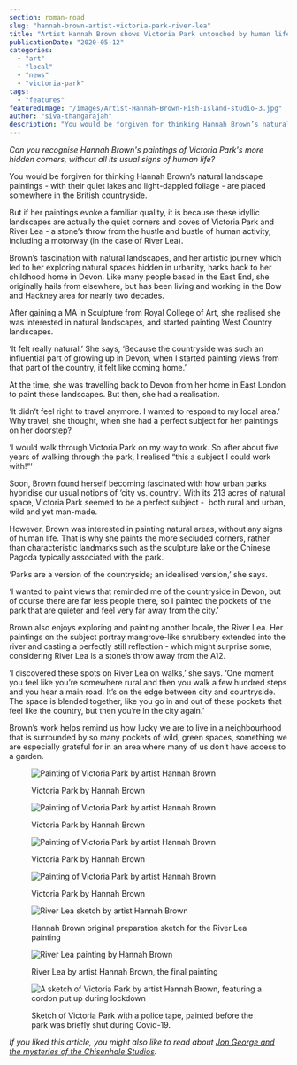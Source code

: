```yaml
---
section: roman-road
slug: "hannah-brown-artist-victoria-park-river-lea"
title: "Artist Hannah Brown shows Victoria Park untouched by human life"
publicationDate: "2020-05-12"
categories: 
  - "art"
  - "local"
  - "news"
  - "victoria-park"
tags: 
  - "features"
featuredImage: "/images/Artist-Hannah-Brown-Fish-Island-studio-3.jpg"
author: "siva-thangarajah"
description: "You would be forgiven for thinking Hannah Brown’s natural landscape paintings - with their quiet lakes and light-dappled foliage - are placed somewhere in the British countryside."
---
```


_Can you recognise Hannah Brown's paintings of Victoria Park's more hidden corners, without all its usual signs of human life?_

You would be forgiven for thinking Hannah Brown’s natural landscape paintings - with their quiet lakes and light-dappled foliage - are placed somewhere in the British countryside.

But if her paintings evoke a familiar quality, it is because these idyllic landscapes are actually the quiet corners and coves of Victoria Park and River Lea - a stone’s throw from the hustle and bustle of human activity, including a motorway (in the case of River Lea). 

Brown’s fascination with natural landscapes, and her artistic journey which led to her exploring natural spaces hidden in urbanity, harks back to her childhood home in Devon. Like many people based in the East End, she originally hails from elsewhere, but has been living and working in the Bow and Hackney area for nearly two decades. 

After gaining a MA in Sculpture from Royal College of Art, she realised she was interested in natural landscapes, and started painting West Country landscapes. 

‘It felt really natural.’ She says, ‘Because the countryside was such an influential part of growing up in Devon, when I started painting views from that part of the country, it felt like coming home.’

At the time, she was travelling back to Devon from her home in East London to paint these landscapes. But then, she had a realisation. 

‘It didn’t feel right to travel anymore. I wanted to respond to my local area.’ Why travel, she thought, when she had a perfect subject for her paintings on her doorstep?

‘I would walk through Victoria Park on my way to work. So after about five years of walking through the park, I realised “this a subject I could work with!”’

Soon, Brown found herself becoming fascinated with how urban parks hybridise our usual notions of ‘city vs. country’. With its 213 acres of natural space, Victoria Park seemed to be a perfect subject -  both rural and urban, wild and yet man-made. 

However, Brown was interested in painting natural areas, without any signs of human life. That is why she paints the more secluded corners, rather than characteristic landmarks such as the sculpture lake or the Chinese Pagoda typically associated with the park. 

‘Parks are a version of the countryside; an idealised version,’ she says. 

‘I wanted to paint views that reminded me of the countryside in Devon, but of course there are far less people there, so I painted the pockets of the park that are quieter and feel very far away from the city.’

Brown also enjoys exploring and painting another locale, the River Lea. Her paintings on the subject portray mangrove-like shrubbery extended into the river and casting a perfectly still reflection - which might surprise some, considering River Lea is a stone’s throw away from the A12. 

‘I discovered these spots on River Lea on walks,’ she says. ‘One moment you feel like you’re somewhere rural and then you walk a few hundred steps and you hear a main road. It’s on the edge between city and countryside. The space is blended together, like you go in and out of these pockets that feel like the country, but then you’re in the city again.’ 

Brown’s work helps remind us how lucky we are to live in a neighbourhood that is surrounded by so many pockets of wild, green spaces, something we are especially grateful for in an area where many of us don’t have access to a garden.

<figure>

![Painting of Victoria Park by artist Hannah Brown](/images/Victoria-Park-paintings-Hannah-Brown-7-1024x817.jpg)

<figcaption>

Victoria Park by Hannah Brown

</figcaption>

</figure>

<figure>

![Painting of Victoria Park by artist Hannah Brown](/images/Victoria-Park-paintings-Hannah-Brown-8-1024x865.jpg)

<figcaption>

Victoria Park by Hannah Brown

</figcaption>

</figure>

<figure>

![Painting of Victoria Park by artist Hannah Brown](/images/Victoria-Park-paintings-Hannah-Brown-10-1024x782.jpg)

<figcaption>

Victoria Park by Hannah Brown

</figcaption>

</figure>

<figure>

![Painting of Victoria Park by artist Hannah Brown](/images/Victoria-Park-paintings-Hannah-Brown-9-1024x797.jpg)

<figcaption>

Victoria Park by Hannah Brown

</figcaption>

</figure>

<figure>

![River Lea sketch by artist Hannah Brown](/images/River-Lea-sketch-Hannah-Brown-artist-5-1024x774.jpg)

<figcaption>

Hannah Brown original preparation sketch for the River Lea painting

</figcaption>

</figure>

<figure>

![River Lea painting by Hannah Brown](/images/River-Lea-painting-Hannah-Brown-artist-2.jpg)

<figcaption>

River Lea by artist Hannah Brown, the final painting

</figcaption>

</figure>

<figure>

![A sketch of Victoria Park by artist Hannah Brown, featuring a cordon put up during lockdown](/images/Victoria-Park-paintings-Hannah-Brown-2-1024x771.jpg)

<figcaption>

Sketch of Victoria Park with a police tape, painted before the park was briefly shut during Covid-19.

</figcaption>

</figure>

_If you liked this article, you might also like to read about [Jon George and the mysteries of the Chisenhale Studios](https://romanroadlondon.com/jon-george-artist-chisenhale-arts-founder/)._
